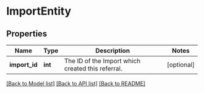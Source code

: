 # ImportEntity

## Properties
Name | Type | Description | Notes
------------ | ------------- | ------------- | -------------
**import_id** | **int** | The ID of the Import which created this referral. | [optional] 

[[Back to Model list]](../README.md#documentation-for-models) [[Back to API list]](../README.md#documentation-for-api-endpoints) [[Back to README]](../README.md)


